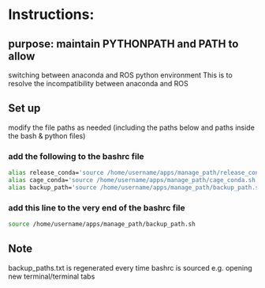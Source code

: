 # Instructions:

## purpose: maintain PYTHONPATH and PATH to allow 
switching between anaconda and ROS python environment
This is to resolve the incompatibility between anaconda and ROS

## Set up

modify the file paths as needed (including the paths below and paths inside the bash & python files)

### add the following to the bashrc file

```bash
alias release_conda='source /home/username/apps/manage_path/release_conda.sh'
alias cage_conda='source /home/username/apps/manage_path/cage_conda.sh'
alias backup_path='source /home/username/apps/manage_path/backup_path.sh'
```
### add this line to the very end of the bashrc file
```bash
source /home/username/apps/manage_path/backup_path.sh
```
## Note
backup_paths.txt is regenerated every time bashrc is sourced 
e.g. opening new terminal/terminal tabs
